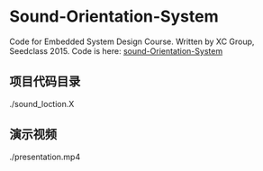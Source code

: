 # Sound-Orientation-System
Code for Embedded System Design Course. Written by XC Group, Seedclass 2015. Code is here: [sound-Orientation-System](https://github.com/WuStardust/Sound-Orientation-System.git)


## 项目代码目录
./sound_loction.X

## 演示视频
./presentation.mp4
